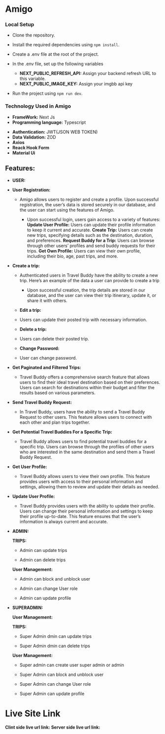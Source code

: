 # **Amigo**

### **Local Setup**

- Clone the repository.
- Install the required dependencies using `npm install`.
- Create a .env file at the root of the project.
- In the .env file, set up the following variables

  - **NEXT_PUBLIC_REFRESH_API:** Assign your backend refresh URL to this variable.
  - **NEXT_PUBLIC_IMAGE_KEY:** Assign your imgbb api key

- Run the project using `npm run dev`.

### **Technology Used in Amigo**

- **FrameWork:** Next Js
- **Programming language:** Typescript

* **Authentication:** JWT(JSON WEB TOKEN)
* **Data Validation:** ZOD
* **Axios**
* **Reack Hook Form**
* **Material Ui**

## **Features:**

- **USER:**
- **User Registration:**

  - Amigo allows users to register and create a profile.
    Upon successful registration, the user’s data is stored securely in our database, and the user can start using the features of Amigo.

    - Upon successful login, users gain access to a variety of features:
      **Update User Profile:** Users can update their profile information to keep it current and accurate.
      **Create Trip:** Users can create new trips, specifying details such as the destination, duration, and preferences.
      **Request Buddy for a Trip:** Users can browse through other users’ profiles and send buddy requests for their trips.
      **Get Own Profile:** Users can view their own profile, including their bio, age, past trips, and more.

- **Create a trip:**

  - Authenticated users in Travel Buddy have the ability to create a new trip. Here’s an example of the data a user can provide to create a trip

    - Upon successful creation, the trip details are stored in our database, and the user can view their trip itinerary, update it, or share it with others.

  - **Edit a trip:**

  - Users can update their posted trip with necessary information.

  - **Delete a trip:**

  - Users can delete their posted trip.

  - **Change Password:**

  - User can change password.

- **Get Paginated and Filtered Trips:**

  - Travel Buddy offers a comprehensive search feature that allows users to find their ideal travel destination based on their preferences. Users can search for destinations within their budget and filter the results based on various parameters.

- **Send Travel Buddy Request:**

  - In Travel Buddy, users have the ability to send a Travel Buddy Request to other users. This feature allows users to connect with each other and plan trips together.

- **Get Potential Travel Buddies For a Specific Trip:**

  - Travel Buddy allows users to find potential travel buddies for a specific trip. Users can browse through the profiles of other users who are interested in the same destination and send them a Travel Buddy Request.

- **Get User Profile:**

  - Travel Buddy allows users to view their own profile. This feature provides users with access to their personal information and settings, allowing them to review and update their details as needed.

- **Update User Profile:**

  - Travel Buddy provides users with the ability to update their profile. Users can change their personal information and settings to keep their profile up-to-date. This feature ensures that the user’s information is always current and accurate.

- **ADMIN:**

  **TRIPS:**

  - Admin can update trips

  - Admin can delete trips

  **User Management:**

  - Admin can block and unblock user

  - Admin can change User role

  - Admin can update profile

- **SUPERADMIN:**

  **User Management:**

  **TRIPS:**

  - Super Admin dmin can update trips

  - Super Admin dmin can delete trips

  **User Management:**

  - Super admin can create user super admin or admin

  - Super Admin can block and unblock user

  - Super Admin can change User role

  - Super Admin can update profile

# Live Site Link

**Clint side live url link:**
**Server side live url link:**
